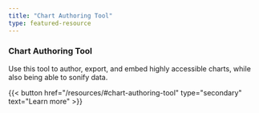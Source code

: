 ```yaml
---
title: "Chart Authoring Tool"
type: featured-resource
---
```

### Chart Authoring Tool

Use this tool to author, export, and embed highly accessible charts, while also being able to sonify data.

{{< button href="/resources/#chart-authoring-tool" type="secondary" text="Learn&nbsp;more" >}}
